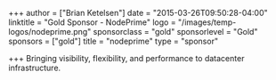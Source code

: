 +++
author = ["Brian Ketelsen"]
date = "2015-03-26T09:50:28-04:00"
linktitle = "Gold Sponsor - NodePrime"
logo = "/images/temp-logos/nodeprime.png"
sponsorclass = "gold"
sponsorlevel = "Gold"
sponsors = ["gold"]
title = "nodeprime"
type = "sponsor"

+++
Bringing visibility, flexibility, and performance to datacenter infrastructure.

